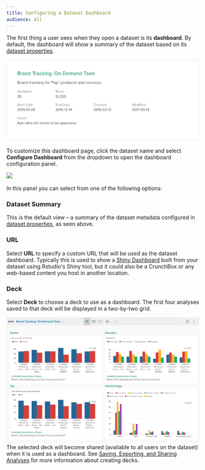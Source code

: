 ```yaml
---
title: Configuring a Dataset Dashboard
audience: all
---
```


The first thing a user sees when they open a dataset is its **dashboard**. By default, the dashboard will show a summary of the dataset based on its [dataset properties](crunch_dataset-properties.html).

![](images/DatasetSummary.png)

To customize this dashboard page, click the dataset name and select **Configure Dashboard** from the dropdown to open the dashboard configuration panel.

![](images/ConfigureDashboard.png)

In this panel you can select from one of the following options:

### Dataset Summary
This is the default view – a summary of the dataset metadata configured in [dataset properties](crunch_dataset-properties.html), as seen above.

### URL
Select **URL** to specify a custom URL that will be used as the dataset dashboard. Typically this is used to show a [Shiny Dashboard](https://rstudio.github.io/shinydashboard/) built from your dataset using Rstudio's Shiny tool, but it could also be a CrunchBox or any web-based content you host in another location.

### Deck
Select **Deck** to choose a deck to use as a dashboard. The first four analyses saved to that deck will be displayed in a two-by-two grid.

![](images/dashboard.png)
The selected deck will become shared (available to all users on the dataset) when it is used as a dashboard. See [Saving, Exporting, and Sharing Analyses](crunch_saving-analyses.html) for more information about creating decks.
